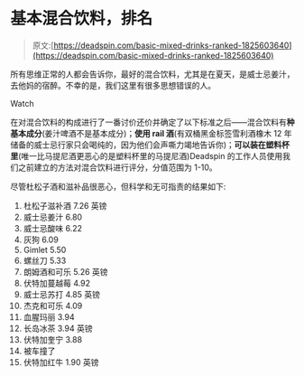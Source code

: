 # 基本混合饮料，排名

> 原文:[https://deadspin.com/basic-mixed-drinks-ranked-1825603640](https://deadspin.com/basic-mixed-drinks-ranked-1825603640)

所有思维正常的人都会告诉你，最好的混合饮料，尤其是在夏天，是威士忌姜汁，去他妈的宿醉。不幸的是，我们这里有很多思想错误的人。

Watch

在对混合饮料的构成进行了一番讨价还价并确定了以下标准之后——混合饮料有**种基本成分**(姜汁啤酒不是基本成分)；**使用 rail 酒**(有双桶黑金标签雪利酒橡木 12 年储备的威士忌行家只会喝纯的，因为他们会声嘶力竭地告诉你)；**可以装在塑料杯里**(唯一比马提尼酒更恶心的是塑料杯里的马提尼酒)Deadspin 的工作人员使用我们之前建立的方法对混合饮料进行评分，分值范围为 1-10。

尽管杜松子酒和滋补品很恶心，但科学和无可指责的结果如下:

1.  杜松子滋补酒 7.26 英镑
2.  威士忌姜汁 6.80
3.  威士忌酸味 6.22
4.  灰狗 6.09
5.  Gimlet 5.50
6.  螺丝刀 5.33
7.  朗姆酒和可乐 5.26 英镑
8.  伏特加蔓越莓 4.92
9.  威士忌苏打 4.85 英镑
10.  杰克和可乐 4.09
11.  血腥玛丽 3.94
12.  长岛冰茶 3.94 英镑
13.  伏特加奎宁 3.88
14.  被车撞了
15.  伏特加红牛 1.90 英镑